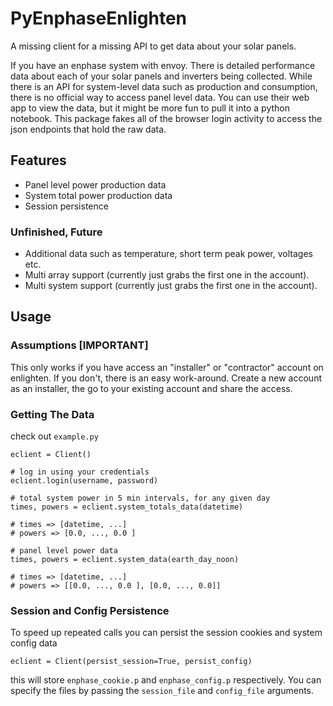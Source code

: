 # PyEnphaseEnlighten

A missing client for a missing API to get data about your solar panels.

If you have an enphase system with envoy. There is detailed performance data about each of your solar panels and inverters being collected. 
While there is an API for system-level data such as production and consumption, there is no official way to access panel level data.
You can use their web app to view the data, but it might be more fun to pull it into a python notebook. 
This package fakes all of the browser login activity to access the json endpoints that hold the raw data.

## Features

* Panel level power production data
* System total power production data
* Session persistence

### Unfinished, Future

* Additional data such as temperature, short term peak power, voltages etc.
* Multi array support (currently just grabs the first one in the account).
* Multi system support (currently just grabs the first one in the account).

## Usage

### Assumptions [IMPORTANT]

This only works if you have access an "installer" or "contractor" account on enlighten. 
If you don't, there is an easy work-around. Create a new account as an installer, the go to your existing account and share the access.

### Getting The Data

check out `example.py`

```
eclient = Client()

# log in using your credentials
eclient.login(username, password)

# total system power in 5 min intervals, for any given day
times, powers = eclient.system_totals_data(datetime)

# times => [datetime, ...]
# powers => [0.0, ..., 0.0 ]

# panel level power data
times, powers = eclient.system_data(earth_day_noon)

# times => [datetime, ...]
# powers => [[0.0, ..., 0.0 ], [0.0, ..., 0.0]]
```

### Session and Config Persistence

To speed up repeated calls you can persist the session cookies and system config data

```
eclient = Client(persist_session=True, persist_config)
```

this will store `enphase_cookie.p` and `enphase_config.p` respectively. You can specify the files by passing the `session_file` and `config_file` arguments.

